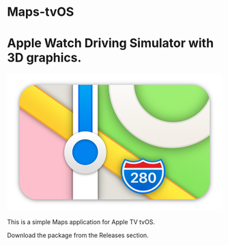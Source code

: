 # Maps-tvOS
<h1>Apple Watch Driving Simulator with 3D graphics.</h1>
                                                                                         
<img src="https://github.com/LisaGuide/tvOS_Maps/blob/master/MapsIcon.png">
<p></p>
<p></p>
<p></p>
<p></p>
This is a simple Maps application for Apple TV tvOS.

<p></p>
<p></p>
<p></p>
<p></p>
<p></p>
<p>
Download the package from the Releases section.
</p>
<p></p>
